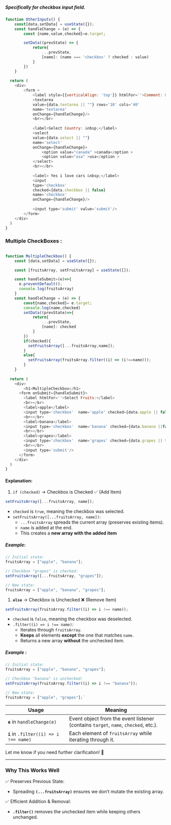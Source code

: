 ##### Specifically for checkbox input field.

```js
function OtherInputs() {
    const[data,setData] = useState({});
    const handleChange = (e) => {
        const {name,value,checked}=e.target;

        setData((prevState) => {
            return{
                ...prevState, 
                [name]: (name === 'checkbox' ? checked : value)
            }
        })       
    }
    
  return (
    <div>
        <form >
	        <label style={{verticalAlign: 'top'}} htmlFor=''>Comment: &nbsp;</label>
            <textarea 
            value={data.textarea || ""} rows='10' cols='40' 
            name='textarea' 
            onChange={handleChange}/>
            <br></br>
            
            <label>Select Country: &nbsp;</label>
            <select 
            value={data.select || ""} 
            name='select' 
            onChange={handleChange}>
                <option value="canada" >canada</option >
                <option value="usa" >usa</option >
            </select>           
            <br></br>
            
            <label> Yes i love cars &nbsp;</label>
            <input 
            type='checkbox' 
            checked={data.checkbox || false} 
            name='checkbox' 
            onChange={handleChange}/>
            
            <input type='submit' value='submit'/>
        </form>
    </div>
  )
}
```

### Multiple CheckBoxes :
```js

function MultipleCheckbox() {
    const [data,setData] = useState({});

    const [fruitsArray, setFruitsArray] = useState([]);

    const handleSubmit=(e)=>{
      e.preventDefault();
      console.log(fruitsArray)
    }
    const handleChange = (e) => {
        const{name,checked}= e.target;
        console.log(name,checked)
        setData((prevState)=>{
            return{
                ...prevState,
                [name]: checked
            }
        })
        if(checked){
          setFruitsArray([...fruitsArray,name]);
        }
        else{
          setFruitsArray(fruitsArray.filter((i) => (i!==name)));
        }
    }
   
  return (
    <div>
        <h1>MultipleCheckbox</h1>
      <form onSubmit={handleSubmit}>
        <label htmlFor=''>Select Fruits:</label>
        <br></br>
        <label>apple</label>
        <input type='checkbox'  name='apple' checked={data.apple || false} onChange={handleChange} />
        <br></br>
        <label>banana</label>
        <input type='checkbox'  name='banana' checked={data.banana ||false} onChange={handleChange}/>
        <br></br>
        <label>grapes</label>
        <input type='checkbox'  name='grapes' checked={data.grapes || false} onChange={handleChange} />
        <br></br>
        <input type='submit'/>
      </form>
    </div>
  )
}
```

#### Explanation:

1. `if (checked)` → Checkbox is Checked ✅ (Add Item)

```js
setFruitsArray([...fruitsArray, name]);
```

- `checked` is `true`, meaning the checkbox was selected.
- `setFruitsArray([...fruitsArray, name])`:
    - `...fruitsArray` spreads the current array (preserves existing items).
    - `name` is added at the end.
    - This creates a **new array with the added item**
##### Example:
```js
// Initial state:
fruitsArray = ["apple", "banana"];

// Checkbox "grapes" is checked:
setFruitsArray([...fruitsArray, "grapes"]);

// New state:
fruitsArray = ["apple", "banana", "grapes"];

```

1. **`else`** → Checkbox is Unchecked ❌ (Remove Item)


```js
setFruitsArray(fruitsArray.filter((i) => i !== name));
```

- `checked` is `false`, meaning the checkbox was deselected.
- `.filter((i) => i !== name)`:
    - Iterates through `fruitsArray`.
    - **Keeps** all elements **except** the one that matches `name`.
    - Returns a new array **without** the unchecked item.

##### Example : 

```js
// Initial state: 
fruitsArray = ["apple", "banana", "grapes"];  

// Checkbox "banana" is unchecked: 
setFruitsArray(fruitsArray.filter((i) => i !== "banana"));  

// New state: 
fruitsArray = ["apple", "grapes"];`
```


| Usage                                   | Meaning                                                                            |
| --------------------------------------- | ---------------------------------------------------------------------------------- |
| **`e`** in `handleChange(e)`            | Event object from the event listener (contains `target`, `name`, `checked`, etc.). |
| **`i`** in `.filter((i) => i !== name)` | Each element of `fruitsArray` while iterating through it.                          |

Let me know if you need further clarification! 🚀

---

### **Why This Works Well**
✅ Preserves Previous State:
- Spreading **`(...fruitsArray)`** ensures we don’t mutate the existing array.

✅ Efficient Addition & Removal:
- **`.filter()`** removes the unchecked item while keeping others unchanged.

